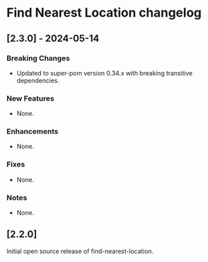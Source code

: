 # Find Nearest Location changelog

## [2.3.0] - 2024-05-14

### Breaking Changes

* Updated to super-pom version 0.34.x with breaking transitive dependencies.

### New Features

* None.

### Enhancements

* None.

### Fixes

* None.

### Notes

* None.

## [2.2.0]

Initial open source release of find-nearest-location.
